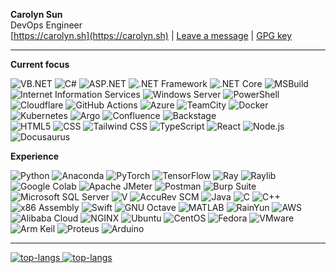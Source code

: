 <!--
**carolyn-sun/carolyn-sun** is a ✨ _special_ ✨ repository because its `README.md` (this file) appears on your GitHub profile.

Here are some ideas to get you started:

- 🔭 I’m currently working on ...
- 🌱 I’m currently learning ...
- 👯 I’m looking to collaborate on ...
- 🤔 I’m looking for help with ...
- 💬 Ask me about ...
- 📫 How to reach me: ...
- 😄 Pronouns: ...
- ⚡ Fun fact: ...
-->

**Carolyn Sun** <br/>
DevOps Engineer <br />
[https://carolyn.sh](https://carolyn.sh) | [Leave a message](https://github.com/carolyn-sun/carolyn-sun/discussions/1) | [GPG key](https://carolyn.sh/gpg)

---

**Current focus**

![VB.NET](https://img.shields.io/badge/-VisualBasic.NET-512BD4?style=flat-square&logo=vbdotnet) ![C#](https://img.shields.io/badge/-C%23-512BD4?style=flat-square&logo=c-sharp&logoColor=white) ![ASP.NET](https://img.shields.io/badge/-ASP.NET-512BD4?style=flat-square&logo=dotnet&logoColor=white) ![.NET Framework](https://img.shields.io/badge/-NET_Framework-512BD4?style=flat-square&logo=dotnet&logoColor=white) ![.NET Core](https://img.shields.io/badge/-NET_Core-512BD4?style=flat-square&logo=dotnet&logoColor=white) ![MSBuild](https://img.shields.io/badge/-MSBuild-512BD4?style=flat-square&logo=msbuild&logoColor=white) ![Internet Information Services](https://img.shields.io/badge/-Internet_Information_Services-512BD4?style=flat-square&logo=internetinformationservices&logoColor=white) ![Windows Server](https://img.shields.io/badge/-Windows_Server-0078D4?style=flat-square&logo=windowsserver&logoColor=white) ![PowerShell](https://img.shields.io/badge/-PowerShell-012456?style=flat-square&logo=powershell&logoColor=white)<br />![Cloudflare](https://img.shields.io/badge/-Cloudflare-F38020?style=flat-square&logo=cloudflare&logoColor=white) ![GitHub Actions](https://img.shields.io/badge/-GitHub_Actions-2088FF?style=flat-square&logo=githubactions&logoColor=white) ![Azure](https://img.shields.io/badge/-Microsoft_Azure-0078D4?style=flat-square&logo=azure&logoColor=white) ![TeamCity](https://img.shields.io/badge/-TeamCity-000000?style=flat-square&logo=teamcity&logoColor=white) ![Docker](https://img.shields.io/badge/-Docker-2496ED?style=flat-square&logo=docker&logoColor=white) ![Kubernetes](https://img.shields.io/badge/-Kubernetes-326CE5?style=flat-square&logo=kubernetes&logoColor=white) ![Argo](https://img.shields.io/badge/-Argo-EF7B4D?style=flat-square&logo=argo&logoColor=white) ![Confluence](https://img.shields.io/badge/-Confluence-172B4D?style=flat-square&logo=confluence&logoColor=white) ![Backstage](https://img.shields.io/badge/-Backstage-9BF0E1?style=flat-square&logo=backstage&logoColor=black)<br /> ![HTML5](https://img.shields.io/badge/-HTML5-E34F26?style=flat-square&logo=html5&logoColor=white) ![CSS](https://img.shields.io/badge/-CSS-663399?style=flat-square&logo=css&logoColor=white) ![Tailwind CSS](https://img.shields.io/badge/-Tailwind_CSS-06B6D4?style=flat-square&logo=tailwindcss&logoColor=white) ![TypeScript](https://img.shields.io/badge/-TypeScript-3178C6?style=flat-square&logo=typescript&logoColor=white) ![React](https://img.shields.io/badge/-React-61DAFB?style=flat-square&logo=react&logoColor=black) ![Node.js](https://img.shields.io/badge/-Node.js-5FA04E?style=flat-square&logo=nodedotjs&logoColor=white) ![Docusaurus](https://img.shields.io/badge/-Docusaurus-3ECC5F?style=flat-square&logo=docusaurus&logoColor=white)

**Experience**

![Python](https://img.shields.io/badge/-Python-3776AB?style=flat-square&logo=python&logoColor=white) ![Anaconda](https://img.shields.io/badge/-Anaconda-44A833?style=flat-square&logo=anaconda&logoColor=white) ![PyTorch](https://img.shields.io/badge/-PyTorch-EE4C2C?style=flat-square&logo=pytorch&logoColor=white) ![TensorFlow](https://img.shields.io/badge/-TensorFlow-FF6F00?style=flat-square&logo=tensorflow&logoColor=white) ![Ray](https://img.shields.io/badge/-Ray-028CF0?style=flat-square&logo=ray&logoColor=white) ![Raylib](https://img.shields.io/badge/-Raylib-000000?style=flat-square&logo=raylib&logoColor=white) ![Google Colab](https://img.shields.io/badge/-Google_Colab-F9AB00?style=flat-square&logo=googlecolab&logoColor=white) ![Apache JMeter](https://img.shields.io/badge/-Apache_JMeter-D22128?style=flat-square&logo=apachejmeter&logoColor=white) ![Postman](https://img.shields.io/badge/-Postman-FF6C37?style=flat-square&logo=postman&logoColor=white) ![Burp Suite](https://img.shields.io/badge/-Burp_Suite-FF6633?style=flat-square&logo=burpsuite&logoColor=white) ![Microsoft SQL Server](https://img.shields.io/badge/-Microsoft_SQL_Server-0000ff?style=flat-square&logo=microsoftsqlserver&logoColor=white) ![V](https://img.shields.io/badge/-V-5D87BF?style=flat-square&logo=v&logoColor=white) ![AccuRev SCM](https://img.shields.io/badge/-AccuRev-0078EF?style=flat-square&logo=opentext&logoColor=white) ![Java](https://img.shields.io/badge/-Java-007396?style=flat-square&logo=java&logoColor=white) ![C](https://img.shields.io/badge/-C-A8B9CC?style=flat-square&logo=c&logoColor=white) ![C++](https://img.shields.io/badge/-C%2B%2B-00599C?style=flat-square&logo=c%2B%2B&logoColor=white) ![x86 Assembly](https://img.shields.io/badge/-8086_Assembly-0071C5?style=flat-square&logo=intel&logoColor=white) ![Swift](https://img.shields.io/badge/-Swift-FA7343?style=flat-square&logo=swift&logoColor=white) ![GNU Octave](https://img.shields.io/badge/-GNU_Octave-0790C0?style=flat-square&logo=octave&logoColor=white) ![MATLAB](https://img.shields.io/badge/-MATLAB-FBFFAB?style=flat-square&logo=mathworks&logoColor=white) ![RainYun](https://img.shields.io/badge/-RainYun-DAD9D9?style=flat-square&logo=rainyun&logoColor=black) ![AWS](https://img.shields.io/badge/-AWS-232F3E?style=flat-square&logo=amazonaws&logoColor=white) ![Alibaba Cloud](https://img.shields.io/badge/-Alibaba_Cloud-FF6A00?style=flat-square&logo=alibabacloud&logoColor=white) ![NGINX](https://img.shields.io/badge/-NGINX-009639?style=flat-square&logo=nginx&logoColor=white) ![Ubuntu](https://img.shields.io/badge/-Ubuntu-E95420?style=flat-square&logo=ubuntu&logoColor=white) ![CentOS](https://img.shields.io/badge/-CentOS-262577?style=flat-square&logo=centos&logoColor=white) ![Fedora](https://img.shields.io/badge/-Fedora-294172?style=flat-square&logo=fedora&logoColor=white) ![VMware](https://img.shields.io/badge/-VMware-607078?style=flat-square&logo=vmware&logoColor=white) ![Arm Keil](https://img.shields.io/badge/-Arm_Keil-394049?style=flat-square&logo=arm&logoColor=white) ![Proteus](https://img.shields.io/badge/-Proteus-1C79B3?style=flat-square&logo=proteus&logoColor=white) ![Arduino](https://img.shields.io/badge/-Arduino-00878F?style=flat-square&logo=arduino&logoColor=white) 

---

<a href="https://github.com/carolyn-sun#gh-light-mode-only">
    <img src="https://github-readme-stats.vercel.app/api/top-langs/?username=carolyn-sun&layout=compact&card_width=450&title_color=0969da&text_color=57606a&bg_color=ffffff&border_color=d0d7de#gh-light-mode-only" alt="top-langs" />
</a>

<a href="https://github.com/carolyn-sun#gh-dark-mode-only">
    <img src="https://github-readme-stats.vercel.app/api/top-langs/?username=carolyn-sun&layout=compact&card_width=450&title_color=539bf5&text_color=768390&bg_color=00000000&border_color=444c56#gh-dark-mode-only" alt="top-langs" />
</a>
